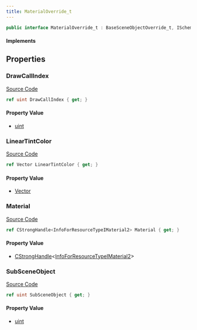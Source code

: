 ```yaml
---
title: MaterialOverride_t
---
```


```csharp
public interface MaterialOverride_t : BaseSceneObjectOverride_t, ISchemaClass<BaseSceneObjectOverride_t>, ISchemaClass<MaterialOverride_t>, ISchemaField, ISchemaClass, INativeHandle
```

#### Implements

## Properties

### DrawCallIndex

[Source Code](https://github.com/swiftly-solution/swiftlys2/blob/main/managed/src/SwiftlyS2.Generated/Schemas/Interfaces/MaterialOverride_t.cs#L19)

```csharp
ref uint DrawCallIndex { get; }
```

#### Property Value

- [uint](https://learn.microsoft.com/dotnet/api/system.uint32)

### LinearTintColor

[Source Code](https://github.com/swiftly-solution/swiftlys2/blob/main/managed/src/SwiftlyS2.Generated/Schemas/Interfaces/MaterialOverride_t.cs#L23)

```csharp
ref Vector LinearTintColor { get; }
```

#### Property Value

- [Vector](/docs/api/shared/natives/vector)

### Material

[Source Code](https://github.com/swiftly-solution/swiftlys2/blob/main/managed/src/SwiftlyS2.Generated/Schemas/Interfaces/MaterialOverride_t.cs#L21)

```csharp
ref CStrongHandle<InfoForResourceTypeIMaterial2> Material { get; }
```

#### Property Value

- [CStrongHandle](/docs/api/shared/natives/cstronghandle-1)<[InfoForResourceTypeIMaterial2](/docs/api/shared/schemadefinitions/infoforresourcetypeimaterial2)>

### SubSceneObject

[Source Code](https://github.com/swiftly-solution/swiftlys2/blob/main/managed/src/SwiftlyS2.Generated/Schemas/Interfaces/MaterialOverride_t.cs#L17)

```csharp
ref uint SubSceneObject { get; }
```

#### Property Value

- [uint](https://learn.microsoft.com/dotnet/api/system.uint32)

